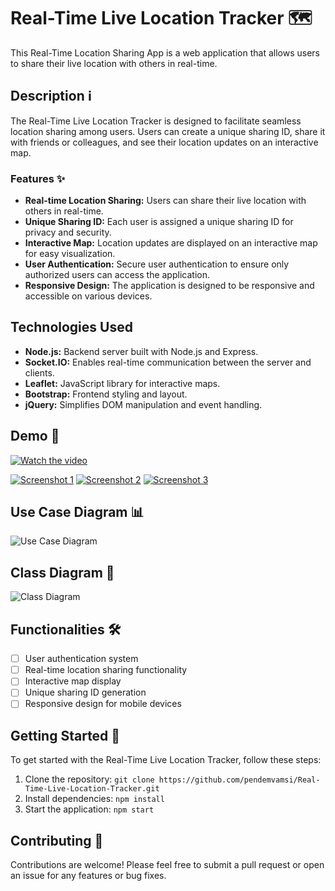 # Real-Time Live Location Tracker 🗺️

This Real-Time Location Sharing App is a web application that allows users to share their live location with others in real-time.

## Description ℹ️

The Real-Time Live Location Tracker is designed to facilitate seamless location sharing among users. Users can create a unique sharing ID, share it with friends or colleagues, and see their location updates on an interactive map.

### Features ✨

- **Real-time Location Sharing:** Users can share their live location with others in real-time.
- **Unique Sharing ID:** Each user is assigned a unique sharing ID for privacy and security.
- **Interactive Map:** Location updates are displayed on an interactive map for easy visualization.
- **User Authentication:** Secure user authentication to ensure only authorized users can access the application.
- **Responsive Design:** The application is designed to be responsive and accessible on various devices.

## Technologies Used

- **Node.js:** Backend server built with Node.js and Express.
- **Socket.IO:** Enables real-time communication between the server and clients.
- **Leaflet:** JavaScript library for interactive maps.
- **Bootstrap:** Frontend styling and layout.
- **jQuery:** Simplifies DOM manipulation and event handling.

## Demo 🎥

[![Watch the video](link_to_thumbnail_image)](link_to_video)

[![Screenshot 1](image1_link)](image1_link)
[![Screenshot 2](image2_link)](image2_link)
[![Screenshot 3](image3_link)](image3_link)

## Use Case Diagram 📊

![Use Case Diagram](use_case_diagram.png)

## Class Diagram 📑

![Class Diagram](class_diagram.png)

## Functionalities 🛠️

- [ ] User authentication system
- [ ] Real-time location sharing functionality
- [ ] Interactive map display
- [ ] Unique sharing ID generation
- [ ] Responsive design for mobile devices

## Getting Started 🚀

To get started with the Real-Time Live Location Tracker, follow these steps:

1. Clone the repository: `git clone https://github.com/pendemvamsi/Real-Time-Live-Location-Tracker.git`
2. Install dependencies: `npm install`
3. Start the application: `npm start`

## Contributing 🤝

Contributions are welcome! Please feel free to submit a pull request or open an issue for any features or bug fixes.
